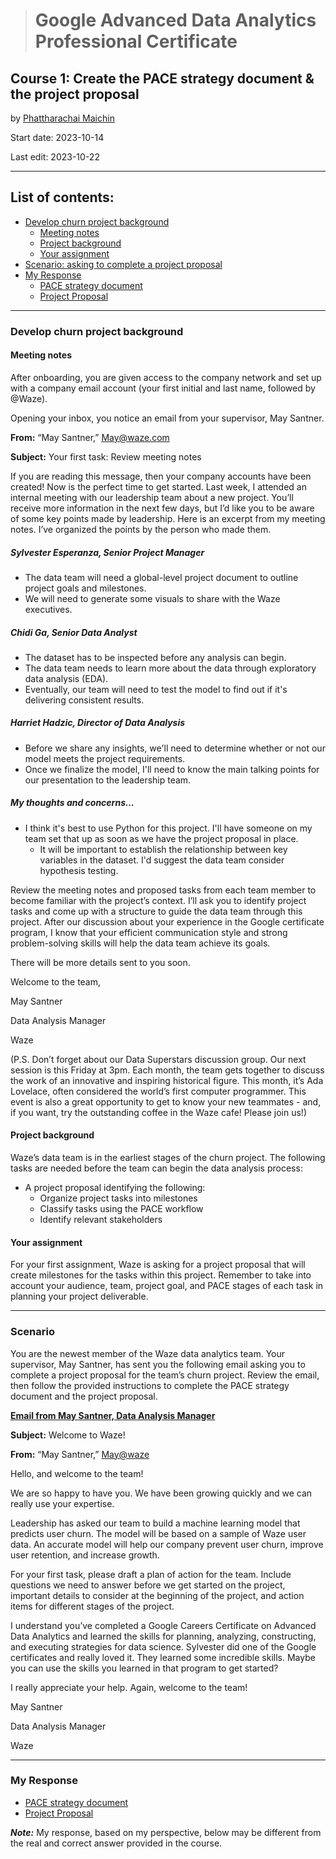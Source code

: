 > # Google Advanced Data Analytics Professional Certificate

## **Course 1: Create the PACE strategy document & the project proposal**

by [Phattharachai Maichin](https://www.linkedin.com/in/phattharachai-m/)

Start date: 2023-10-14

Last edit: 2023-10-22
***
## List of contents:
- [Develop churn project background](#develop-churn-project-background)
  - [Meeting notes](#meeting-notes)
  - [Project background](#project-background)
  - [Your assignment](#your-assignment)
- [Scenario: asking to complete a project proposal](#scenario-asking-to-complete-a-project-proposal)
- [My Response](#my-response)
  + [PACE strategy document](https://docs.google.com/document/d/1wHo0TWOor242YQ4iAgZOb_ZrtrlGl3sNC8FycPo3MSE/edit)
  + [Project Proposal](https://docs.google.com/document/d/1orNPJlZcPHTLAMD1BujwWfmLKyJHNGgWe4oQtseX6-A/edit)

---
### Develop churn project background
#### Meeting notes
After onboarding, you are given access to the company network and set up with a company email account (your first initial and last name, followed by @Waze).

Opening your inbox, you notice an email from your supervisor, May Santner. 

**From:**  “May Santner,” May@waze.com 

**Subject:** Your first task: Review meeting notes

If you are reading this message, then your company accounts have been created! Now is the perfect time to get started. Last week, I attended an internal meeting with our leadership team about a new project. You’ll receive more information in the next few days, but I’d like you to be aware of some key points made by leadership. Here is an excerpt from my meeting notes. I’ve organized the points by the person who made them.
##### Sylvester Esperanza, Senior Project Manager
   + The data team will need a global-level project document to outline project goals and milestones.
   + We will need to generate some visuals to share with the Waze executives.
##### Chidi Ga, Senior Data Analyst
   + The dataset has to be inspected before any analysis can begin.
   + The data team needs to learn more about the data through exploratory data analysis (EDA).
   + Eventually, our team will need to test the model to find out if it's delivering consistent results.
##### Harriet Hadzic, Director of Data Analysis
   + Before we share any insights, we'll need to determine whether or not our model meets the project requirements.
   + Once we finalize the model, I'll need to know the main talking points for our presentation to the leadership team.
##### My thoughts and concerns… 
   + I think it's best to use Python for this project. I'll have someone on my team set that up as soon as we have the project proposal in place.
       * It will be important to establish the relationship between key variables in the dataset. I'd suggest the data team consider hypothesis testing.

Review the meeting notes and proposed tasks from each team member to become familiar with the project’s context. I’ll ask you to identify project tasks and come up with a structure to guide the data team through this project. After our discussion about your experience in the Google certificate program, I know that your efficient communication style and strong problem-solving skills will help the data team achieve its goals. 

There will be more details sent to you soon.

Welcome to the team,

May Santner 

Data Analysis Manager

Waze

(P.S. Don’t forget about our Data Superstars discussion group. Our next session is this Friday at 3pm. Each month, the team gets together to discuss the work of an innovative and inspiring historical figure. This month, it’s Ada Lovelace, often considered the world’s first computer programmer. This event is also a great opportunity to get to know your new teammates - and, if you want, try the outstanding coffee in the Waze cafe! Please join us!)

#### Project background
Waze’s data team is in the earliest stages of the churn project. The following tasks are needed before the team can begin the data analysis process:
   + A project proposal identifying the following:
        * Organize project tasks into milestones
        * Classify tasks using the PACE workflow
        * Identify relevant stakeholders

#### Your assignment
For your first assignment, Waze is asking for a project proposal that will create milestones for the tasks within this project. 
Remember to take into account your audience, team, project goal, and PACE stages of each task in planning your project deliverable.
___

### Scenario
You are the newest member of the Waze data analytics team. Your supervisor, May Santner, has sent you the following email asking you to complete a project proposal for the team’s churn project. Review the email, then follow the provided instructions to complete the PACE strategy document and the project proposal.

<ins>**Email from May Santner, Data Analysis Manager**</ins>

**Subject:** Welcome to Waze!

**From:** “May Santner,” <ins>May@waze</ins>

Hello, and welcome to the team! 

We are so happy to have you. We have been growing quickly and we can really use your expertise. 

Leadership has asked our team to build a machine learning model that predicts user churn. The model will be based on a sample of Waze user data. An accurate model will help our company prevent user churn, improve user retention, and increase growth. 

For your first task, please draft a plan of action for the team. Include questions we need to answer before we get started on the project, important details to consider at the beginning of the project, and action items for different stages of the project. 

I understand you’ve completed a Google Careers Certificate on Advanced Data Analytics and learned the skills for planning, analyzing, constructing, and executing strategies for data science. Sylvester did one of the Google certificates and really loved it. They learned some incredible skills. Maybe you can use the skills you learned in that program to get started? 

I really appreciate your help. Again, welcome to the team! 

May Santner

Data Analysis Manager

Waze
___
### My Response
+ [PACE strategy document](https://docs.google.com/document/d/1wHo0TWOor242YQ4iAgZOb_ZrtrlGl3sNC8FycPo3MSE/edit)
+ [Project Proposal](https://docs.google.com/document/d/1orNPJlZcPHTLAMD1BujwWfmLKyJHNGgWe4oQtseX6-A/edit)

**_Note:_** My response, based on my perspective, below may be different from the real and correct answer provided in the course.
